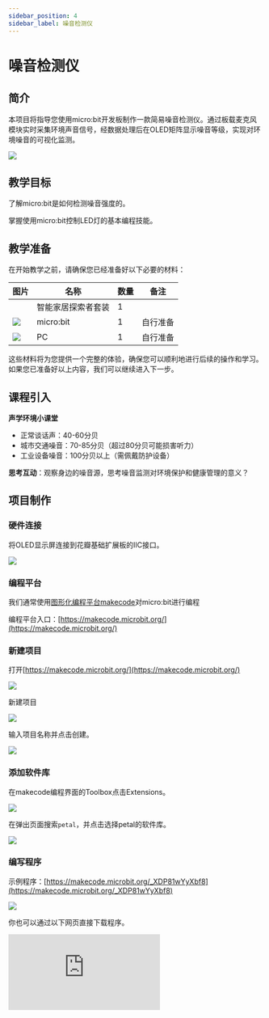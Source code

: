 ```yaml
---
sidebar_position: 4
sidebar_label: 噪音检测仪
---
```


# 噪音检测仪

## 简介

本项目将指导您使用micro:bit开发板制作一款简易噪音检测仪。通过板载麦克风模块实时采集环境声音信号，经数据处理后在OLED矩阵显示噪音等级，实现对环境噪音的可视化监测。

![](https://wiki-media-ef.oss-cn-hongkong.aliyuncs.com/docs/microbit/petal-series/petal-smart-home-explorer-kit/images/case-02-01.png)

## 教学目标

了解micro:bit是如何检测噪音强度的。

掌握使用micro:bit控制LED灯的基本编程技能。

## 教学准备

在开始教学之前，请确保您已经准备好以下必要的材料：

| **图片** | **名称** | **数量** | **备注** |
| --- | --- | --- | --- |
| <!-- 套装产品图 -->| 智能家居探索者套装 | 1 |  |
| ![](https://wiki-media-ef.oss-cn-hongkong.aliyuncs.com/docs/microbit/interesting-case/cutebot-fun-football-game-kit/cases-libraries/images/microbit.png) | micro:bit | 1 | 自行准备 |
| ![](https://wiki-media-ef.oss-cn-hongkong.aliyuncs.com/docs/microbit/interesting-case/cutebot-fun-football-game-kit/cases-libraries/images/pc.png) | PC | 1 | 自行准备 |

这些材料将为您提供一个完整的体验，确保您可以顺利地进行后续的操作和学习。如果您已准备好以上内容，我们可以继续进入下一步。

## 课程引入

**声学环境小课堂**
- 正常谈话声：40-60分贝
- 城市交通噪音：70-85分贝（超过80分贝可能损害听力）
- 工业设备噪音：100分贝以上（需佩戴防护设备）

**思考互动**：观察身边的噪音源，思考噪音监测对环境保护和健康管理的意义？

## 项目制作

### 硬件连接

将OLED显示屏连接到花瓣基础扩展板的IIC接口。

![](https://wiki-media-ef.oss-cn-hongkong.aliyuncs.com/docs/microbit/petal-series/petal-smart-home-explorer-kit/images/case-02-02.png)

### 编程平台

我们通常使用[图形化编程平台makecode](https://makecode.microbit.org/)对micro:bit进行编程

编程平台入口：[https://makecode.microbit.org/](https://makecode.microbit.org/)

### 新建项目

打开[https://makecode.microbit.org/](https://makecode.microbit.org/)

![](https://wiki-media-ef.oss-cn-hongkong.aliyuncs.com/docs/microbit/interesting-case/cutebot-fun-football-game-kit/cases-libraries/images/makecode.png)

新建项目

![](https://wiki-media-ef.oss-cn-hongkong.aliyuncs.com/docs/microbit/interesting-case/cutebot-fun-football-game-kit/cases-libraries/images/makecode-new-project-01.png)

输入项目名称并点击创建。

![](https://wiki-media-ef.oss-cn-hongkong.aliyuncs.com/docs/microbit/interesting-case/cutebot-fun-football-game-kit/cases-libraries/images/makecode-new-project-02.png)

### 添加软件库

在makecode编程界面的Toolbox点击Extensions。

![](https://wiki-media-ef.oss-cn-hongkong.aliyuncs.com/docs/microbit/interesting-case/classroom-science-pack/images/classroom-science-pack-add-extensions-02.png)

在弹出页面搜索`petal`，并点击选择petal的软件库。


![](https://wiki-media-ef.oss-cn-hongkong.aliyuncs.com/docs/microbit/interesting-case/classroom-science-pack/images/classroom-science-pack-add-extensions-03.png)


### 编写程序

示例程序：[https://makecode.microbit.org/_XDP81wYyXbf8](https://makecode.microbit.org/_XDP81wYyXbf8)

![](https://wiki-media-ef.oss-cn-hongkong.aliyuncs.com/docs/microbit/petal-series/petal-smart-home-explorer-kit/images/case-02-03.png)

你也可以通过以下网页直接下载程序。

<div
    style={{
        position: 'relative',
        paddingBottom: '60%',
        overflow: 'hidden',
    }}
>
    <iframe
        src="https://makecode.microbit.org/_XDP81wYyXbf8"
        frameborder="0"
        sandbox="allow-popups allow-forms allow-scripts allow-same-origin"
        style={{
            position: 'absolute',
            width: '100%',
            height: '100%',
        }}
    />
</div>




### 如何将程序下载到micro:bit？

使用USB线连接PC和micro:bit V2。

![](https://wiki-media-ef.oss-cn-hongkong.aliyuncs.com/docs/microbit/interesting-case/microbit-smart-climate-kit/cases-libraries/images/connect-microbit.gif)

连接成功后，电脑上会识别出一个名为`MICROBIT`的盘符。

![](https://wiki-media-ef.oss-cn-hongkong.aliyuncs.com/docs/microbit/interesting-case/microbit-smart-climate-kit/cases-libraries/images/microbit-drive.png)

点击左下角的![](https://wiki-media-ef.oss-cn-hongkong.aliyuncs.com/docs/microbit/interesting-case/microbit-smart-climate-kit/cases-libraries/images/download-01.png)，选择`Connect Device`。

![](https://wiki-media-ef.oss-cn-hongkong.aliyuncs.com/docs/microbit/interesting-case/microbit-smart-climate-kit/cases-libraries/images/download-02.png)

点击![](https://wiki-media-ef.oss-cn-hongkong.aliyuncs.com/docs/microbit/interesting-case/microbit-smart-climate-kit/cases-libraries/images/download-03.png)。

![](https://wiki-media-ef.oss-cn-hongkong.aliyuncs.com/docs/microbit/interesting-case/microbit-smart-climate-kit/cases-libraries/images/download-04.png)

点击![](https://wiki-media-ef.oss-cn-hongkong.aliyuncs.com/docs/microbit/interesting-case/microbit-smart-climate-kit/cases-libraries/images/download-05.png)。

![](https://wiki-media-ef.oss-cn-hongkong.aliyuncs.com/docs/microbit/interesting-case/microbit-smart-climate-kit/cases-libraries/images/download-06.png)


在弹出窗口选择`BBC micro:bit CMSIS-DAP`，然后选择连接，至此，我们的micro:bit就已经连接成功。

![](https://wiki-media-ef.oss-cn-hongkong.aliyuncs.com/docs/microbit/interesting-case/microbit-smart-climate-kit/cases-libraries/images/download-07.png)

点击下载程序。

![](https://wiki-media-ef.oss-cn-hongkong.aliyuncs.com/docs/microbit/interesting-case/microbit-smart-climate-kit/cases-libraries/images/download-08.png)


### 结果

开机后，OLED显示屏显示当前噪音强度，并在LED矩阵上显示柱状图进行提示。



## 扩展知识

噪音作为现代社会的 “隐形污染”，对人类生活、健康和环境的影响广泛且深远。以下从多个维度解析噪音的具体影响：

**一、对人体健康的危害**

1. 听觉系统损伤
听力下降：长期暴露于 85 分贝以上的噪音（如交通、工厂机械）会导致耳蜗毛细胞受损，引发噪声性耳聋。例如，施工现场工人、机场地勤人员的听力损伤率显著高于普通人群。
耳鸣：40% 的长期噪音暴露者会出现持续性耳鸣，影响睡眠和注意力。
2. 心血管系统影响
血压升高：噪音刺激交感神经，导致肾上腺素分泌增加，长期可引发高血压。研究显示，居住在交通主干道旁的人群高血压发病率比安静区域高 15%~20%。
心率异常：突发强噪音（如飞机起降）可能诱发心律失常，增加心脏病发作风险。
3. 神经系统与心理健康
睡眠障碍：30 分贝以上的噪音即可干扰浅睡眠，导致入睡困难、多梦易醒。长期睡眠不足会引发焦虑、抑郁等心理问题。
注意力分散：办公室背景噪音超过 50 分贝时，员工工作效率下降 20%，错误率增加 30%。
4. 其他生理影响
消化系统：噪音可能通过神经内分泌系统抑制胃肠功能，导致消化不良、胃溃疡。
儿童发育：胎儿期或婴幼儿期暴露于高分贝环境，可能影响语言发育和认知能力。

**二、对日常生活的干扰**

1. 沟通与社交障碍
餐厅、商场等公共场所噪音超过 65 分贝时，正常交谈需提高音量（“噪音螺旋” 效应），长期可能引发社交疲劳。
电话会议中背景噪音超过 55 分贝时，信息传递准确率下降 40%。
2. 居住质量下降
城市居民投诉中，建筑噪音（如装修、施工）和交通噪音占比超 60%，严重影响居住舒适度。
机场周边居民因夜间航班噪音，平均睡眠时间比正常人群少 1.5 小时 / 晚。
3. 生态环境破坏
野生动物影响：海洋噪音（如航运、石油勘探）干扰鲸类、海豚的声呐通讯，导致觅食、繁殖受阻，甚至搁浅死亡。
鸟类生存：城市噪音迫使鸟类调整鸣叫声频率，可能降低求偶成功率和领地防御能力。

**三、对生产与安全的威胁**

1. 工业生产效率
工厂噪音超过 85 分贝时，工人误操作率增加 25%，工伤事故风险上升。
噪音环境下，精密仪器的校准精度可能下降，影响产品质量。
2. 公共安全隐患
交通噪音掩盖紧急警报声（如消防车、救护车），可能延误救援时机。
建筑工地噪音干扰周边居民，易引发邻里纠纷甚至群体投诉事件。

**四、经济成本影响**

1. 健康医疗支出
世界卫生组织（WHO）估算，欧洲每年因噪音导致的健康损失超 1000 亿欧元，包括医疗费用、生产力下降等。
美国研究表明，噪音污染每年造成约 400 亿美元经济损失，主要来自听力损伤赔偿和工作效率降低。
2. 城市规划成本
为降低交通噪音，城市需投入巨资建设隔音屏障、低噪音路面等设施。例如，东京高速公路隔音墙建设成本达每公里 2000 万美元。
机场周边房产因噪音贬值约 20%~30%，影响区域经济发展。

**五、噪音污染的应对措施**

1. 个人防护
佩戴降噪耳机或耳塞（适用于通勤、施工现场）。
选择低噪音家电（如一级能效冰箱、静音风扇）。
2. 城市规划优化
实施 “声环境功能区划”，分离居住区与工业区。
推广绿色建筑，使用隔音材料（如双层中空玻璃、吸音墙板）。
3. 技术革新
开发低噪音交通工具（如电动汽车、降噪飞机引擎）。
工业设备安装减震装置、隔音罩，降低声源强度。
4. 政策与法规
各国制定噪音排放标准：如中国《社会生活环境噪声排放标准》规定，居住区夜间噪音限值为 40 分贝。
建立噪音投诉机制，加强施工、交通噪音监管。

**总结**

噪音污染已成为全球关注的环境问题之一，其影响贯穿健康、生活、经济多个层面。减少噪音需要个人习惯的改变、技术创新与政策协同作用，最终实现 “安静城市” 与 “可持续生活” 的目标。正如 WHO 指出：“安静是一种基本人权，也是健康生态的必要条件。”
